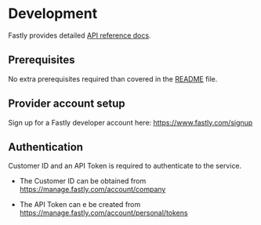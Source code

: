 # Development

Fastly provides detailed
[API reference docs](https://developer.fastly.com/reference/api).

## Prerequisites

No extra prerequisites required than covered in the [README](../README.md) file.

## Provider account setup

Sign up for a Fastly developer account here: <https://www.fastly.com/signup>

## Authentication

Customer ID and an API Token is required to authenticate to the service.

- The Customer ID can be obtained from https://manage.fastly.com/account/company

- The API Token can e be created from
  https://manage.fastly.com/account/personal/tokens
